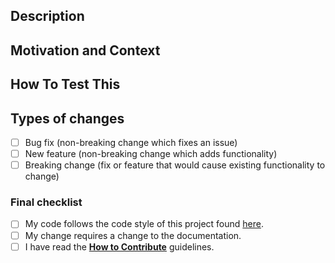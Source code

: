 <!--- Provide a general summary of your changes in the Title above -->

## Description
<!--- Describe your changes in detail -->
<!--- If fixing a bug, there should be an issue describing it with steps to reproduce -->
<!--- Please link to the issue here unless your commit contains the issue number -->

## Motivation and Context
<!--- Why is this change required? What problem does it solve? -->

## How To Test This
<!--- Please describe in detail how to test your changes. -->

## Types of changes
<!--- What types of changes does your code introduce? Put an `x` in all the boxes that apply: -->
- [ ] Bug fix (non-breaking change which fixes an issue)
- [ ] New feature (non-breaking change which adds functionality)
- [ ] Breaking change (fix or feature that would cause existing functionality to change)

### Final checklist
<!--- Go over all the following points and check all the boxes that apply. --->
<!--- If you're unsure about any of these, don't hesitate to ask. We're here to help! --->
- [ ] My code follows the code style of this project found [here](https://docs.suitecrm.com/community/contributing-code/coding-standards/).
- [ ] My change requires a change to the documentation.
- [ ] I have read the [**How to Contribute**](https://docs.suitecrm.com/community/contributing-code/) guidelines.

<!--- Your pull request will be tested via Travis CI to automatically indicate that your changes do not prevent compilation. --->

<!--- If it reports back that there are problems, you can log into the Travis system and check the log report for your pull request to see what the problem was. --->